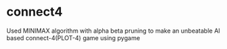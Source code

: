 # connect4
Used MINIMAX algorithm with alpha beta pruning to make an unbeatable AI based connect-4(PLOT-4) game using pygame
